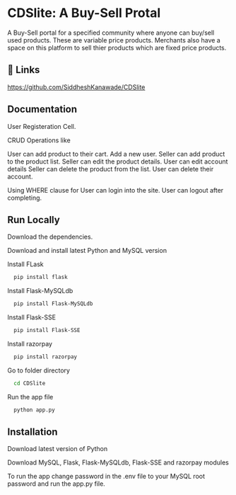 
# CDSlite: A Buy-Sell Protal

A Buy-Sell portal for a specified community where anyone can buy/sell used products. These are variable price products. Merchants also have a space on this platform to sell thier products which are fixed price products.
## 🔗 Links
https://github.com/SiddheshKanawade/CDSlite


## Documentation

User Registeration Cell.

CRUD Operations like

User can add product to their cart.
Add a new user.
Seller can add product to the product list.
Seller can edit the product details.
User can edit account details
Seller can delete the product from the list.
User can delete their account.

Using WHERE clause for
User can login into the site.
User can logout after completing.




## Run Locally

Download the dependencies.

Download and install latest Python and MySQL version

Install FLask
```bash
  pip install flask
```

Install Flask-MySQLdb

```bash
  pip install Flask-MySQLdb
```

Install Flask-SSE

```bash
  pip install Flask-SSE
```

Install razorpay

```bash
  pip install razorpay
```

Go to folder directory

```bash
  cd CDSlite
```

Run the app file

```bash
  python app.py
```

## Installation

Download latest version of Python

Download MySQL, Flask, Flask-MySQLdb, Flask-SSE and razorpay modules

To run the app change password in the .env file to your MySQL root password and run the app.py file.
    
